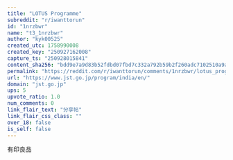 ```yaml
---
title: "LOTUS Programme"
subreddit: "r/iwanttorun"
id: "1nrzbwr"
name: "t3_1nrzbwr"
author: "kyk00525"
created_utc: 1758990008
created_key: "250927162008"
capture_ts: "250928015841"
content_sha256: "bdd9e7a9d83b52fdbd07fbd7c332a792b59b2f260adc7102510a9aba930aa9bf"
permalink: "https://reddit.com/r/iwanttorun/comments/1nrzbwr/lotus_programme/"
url: "https://www.jst.go.jp/program/india/en/"
domain: "jst.go.jp"
ups: 5
upvote_ratio: 1.0
num_comments: 0
link_flair_text: "分享帖"
link_flair_css_class: ""
over_18: false
is_self: false
---
```


有印良品
